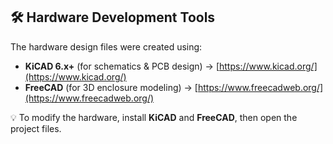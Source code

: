 ## 🛠️ Hardware Development Tools
The hardware design files were created using:

- **KiCAD 6.x+** (for schematics & PCB design) → [https://www.kicad.org/](https://www.kicad.org/)
- **FreeCAD** (for 3D enclosure modeling) → [https://www.freecadweb.org/](https://www.freecadweb.org/)

💡 To modify the hardware, install **KiCAD** and **FreeCAD**, then open the project files.
